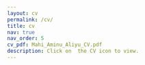 ```yaml
---
layout: cv
permalink: /cv/
title: cv
nav: true
nav_order: 5
cv_pdf: Mahi_Aminu_Aliyu_CV.pdf
description: Click on  the CV icon to view.
---
```

